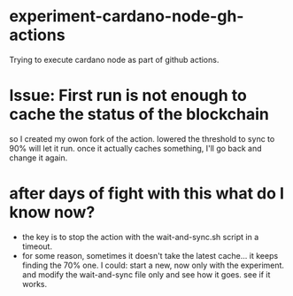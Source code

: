 # experiment-cardano-node-gh-actions
Trying to execute cardano node as part of github actions.

# Issue: First run is not enough to cache the status of the blockchain
so I created my owon fork of the action.
lowered the threshold to sync to 90%
will let it run.
once it actually caches something,
I'll go back and change it again.

# after days of fight with this what do I know now?
- the key is to stop the action with the wait-and-sync.sh script in a timeout.
- for some reason, sometimes it doesn't take the latest cache... it keeps finding the 70% one.
I could:
start a new, now only with the experiment. and modify the wait-and-sync file only and see how it goes. see if it works.

